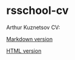 # rsschool-cv

Arthur Kuznetsov CV:

[Markdown version](https://Invikto.github.io/rsschool-cv/cv)

[HTML version](https://Invikto.github.io/rsschool-cv/)
